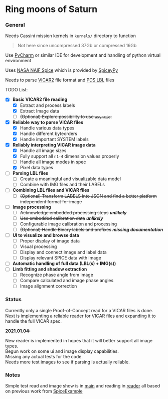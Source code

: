 # Ring moons of Saturn

### General

Needs Cassini mission kernels in `kernels/` directory to function
> Not here since uncompressed 37Gb or compressed 16Gb

Use [PyCharm](https://www.jetbrains.com/pycharm/) or similar IDE for development and handling of python virtual
environment

Uses [NASA NAIF Spice](https://naif.jpl.nasa.gov/naif/) which is provided
by [SpiceyPy](https://github.com/AndrewAnnex/SpiceyPy)

Needs to parse [VICAR2](https://www-mipl.jpl.nasa.gov/external/VICAR_file_fmt.pdf) file format
and [PDS LBL](https://pds.jpl.nasa.gov/datastandards/pds3/standards/sr/Chapter05.pdf) files

TODO List:

- [x] **Basic VICAR2 file reading**
    - [x] Extract and process labels
    - [x] Extract Image data
    - [ ] ~~(Optional) Explore possibility to use `asyncio`.~~
- [x] **Reliable way to parse VICAR files**
    - [x] Handle various data types
    - [x] Handle different byteorders
    - [x] Handle important SYSTEM labels
- [x] **Reliably interpreting VICAR image data**
    - [x] Handle all image sizes
    - [x] Fully support all `n1-4` dimension values properly
    - [ ] Handle all image modes in spec
    - [x] Pixel data types
- [ ] **Parsing LBL files**
    - [ ] Create a meaningful and visualizable data model
    - [ ] Combine with IMG files and their LABELs
- [ ] **Combining LBL files and VICAR files**
    - [ ] ~~(Optional) Transform LABELS into JSON and find a better platform independent format for image~~
- [ ] **Image processing**
    - [ ] ~~Acknowledge embedded processing steps~~ _**unlikely**_
    - [ ] ~~Use embedded calibration data~~ _**unlikely**_
    - [ ] Configurable image calibration and processing
    - [ ] ~~(Optional) Handle Binary labels and prefixes~~ _**missing documentation**_
- [ ] **UI to visualize and browse data**
    - [ ] Proper display of image data
    - [ ] Visual processing
    - [ ] Display and connect image and label data
    - [ ] Display relevant SPICE data with image
- [ ] **Automatic handling of full data (LBL(s) + IMG(s))**
- [ ] **Limb fitting and shadow extraction**
    - [ ] Recognize phase angle from image
    - [ ] Compare calculated and image phase angles
    - [ ] Image alignment correction

### Status

Currently only a single Proof-of-Concept read for a VICAR files is done. Next is implementing a reliable reader for
VICAR files and expanding it to handle the full VICAR spec.

**2021.01.04:**

New reader is implemented in hopes that it will better support all image types.  
Begun work on some ui and image display capabilities.  
Missing any actual tests for the code.  
Needs more test images to see if parsing is actually reliable.

### Notes

Simple test read and image show is in [main](main.py) and reading in [reader](vicarutil/reader.py)
all based on previous work from [SpiceExample](idl/SpiceExample.pro) 
